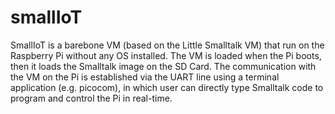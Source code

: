 # smallIoT

SmallIoT is a barebone VM (based on the Little Smalltalk VM) that run on the Raspberry Pi without any OS installed. The VM is loaded when the Pi boots, then it loads the Smalltalk image on the SD Card. The communication with the VM on the Pi is established via the UART line using a terminal application (e.g. picocom), in which user can directly type Smalltalk code to program and control the Pi in real-time.

